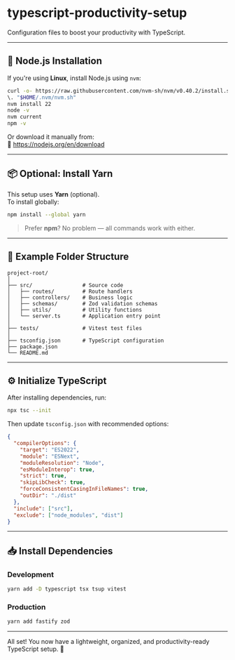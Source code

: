 # typescript-productivity-setup

Configuration files to boost your productivity with TypeScript.

---

## 🚀 Node.js Installation

If you're using **Linux**, install Node.js using `nvm`:

```bash
curl -o- https://raw.githubusercontent.com/nvm-sh/nvm/v0.40.2/install.sh | bash
\. "$HOME/.nvm/nvm.sh"
nvm install 22
node -v
nvm current
npm -v
```

Or download it manually from:  
🔗 https://nodejs.org/en/download

---

## 📦 Optional: Install Yarn

This setup uses **Yarn** (optional).  
To install globally:

```bash
npm install --global yarn
```

> Prefer **npm**? No problem — all commands work with either.

---

## 📁 Example Folder Structure

```
project-root/
│
├── src/                # Source code
│   ├── routes/         # Route handlers
│   ├── controllers/    # Business logic
│   ├── schemas/        # Zod validation schemas
│   ├── utils/          # Utility functions
│   └── server.ts       # Application entry point
│
├── tests/              # Vitest test files
│
├── tsconfig.json       # TypeScript configuration
├── package.json
└── README.md
```

---

## ⚙️ Initialize TypeScript

After installing dependencies, run:

```bash
npx tsc --init
```

Then update `tsconfig.json` with recommended options:

```json
{
  "compilerOptions": {
    "target": "ES2022",
    "module": "ESNext",
    "moduleResolution": "Node",
    "esModuleInterop": true,
    "strict": true,
    "skipLibCheck": true,
    "forceConsistentCasingInFileNames": true,
    "outDir": "./dist"
  },
  "include": ["src"],
  "exclude": ["node_modules", "dist"]
}
```

---

## 📥 Install Dependencies

### Development

```bash
yarn add -D typescript tsx tsup vitest
```

### Production

```bash
yarn add fastify zod
```

---

All set! You now have a lightweight, organized, and productivity-ready TypeScript setup. 🚀
